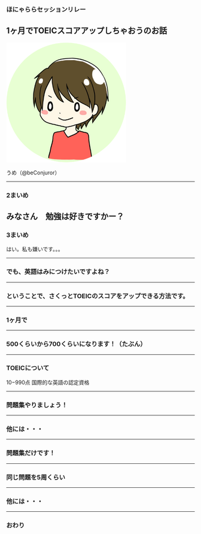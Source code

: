 ### ほにゃららセッションリレー
## 1ヶ月でTOEICスコアアップしちゃおうのお話

<img src="img/IMG_2415_round.png" width="320px">

うめ（@beConjuror）

---

### 2まいめ
みなさん　勉強は好きですかー？
---

### 3まいめ
はい。私も嫌いです。。。

---

### でも、英語はみにつけたいですよね？

---

### ということで、さくっとTOEICのスコアをアップできる方法です。

---

### 1ヶ月で

---

### 500くらいから700くらいになります！（たぶん）

---

### TOEICについて
10−990点
国際的な英語の認定資格

---

### 問題集やりましょう！

---

### 他には・・・

---

### 問題集だけです！

---

### 同じ問題を5周くらい

---

### 他には・・・

---

### おわり
